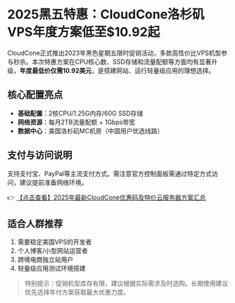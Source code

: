 # 2025黑五特惠：CloudCone洛杉矶VPS年度方案低至$10.92起

CloudCone正式推出2023年黑色星期五限时促销活动，多款高性价比VPS机型参与秒杀。本次特惠方案在CPU核心数、SSD存储和流量配额等方面均有显著升级，**年度最低价仅需10.92美元**，是搭建网站、运行轻量级应用的理想选择。

## 核心配置亮点
- **基础配置**：2核CPU/1.25G内存/60G SSD存储
- **网络资源**：每月2TB流量配额 + 1Gbps带宽
- **数据中心**：美国洛杉矶MC机房（中国用户优选线路）

## 支付与访问说明
支持支付宝、PayPal等主流支付方式。需注意官方控制面板需通过特定方式访问，建议提前准备网络环境。

👉 [【点击查看】2025年最新CloudCone优惠码及特价云服务器方案汇总](https://bit.ly/Cloudcone)

## 适合人群推荐
1. 需要稳定美国VPS的开发者
2. 个人博客/小型网站运营者
3. 跨境电商独立站用户
4. 轻量级应用测试环境搭建

> 特别提示：促销机型库存有限，建议根据实际需求及时选购。长期使用建议优先选择年付方案获取最大优惠力度。